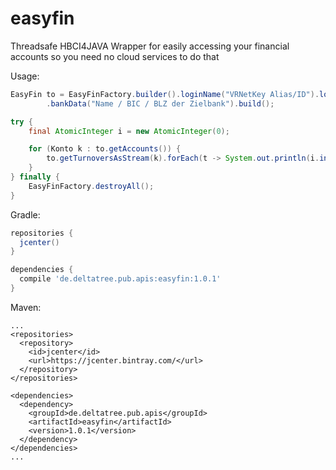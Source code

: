 # easyfin
Threadsafe HBCI4JAVA Wrapper for easily accessing your financial accounts so you need no cloud services to do that

Usage:
```java
EasyFin to = EasyFinFactory.builder().loginName("VRNetKey Alias/ID").loginPassword("VRNetKey Password")
		.bankData("Name / BIC / BLZ der Zielbank").build();

try {
	final AtomicInteger i = new AtomicInteger(0);

	for (Konto k : to.getAccounts()) {
		to.getTurnoversAsStream(k).forEach(t -> System.out.println(i.incrementAndGet() + " " + t.bdate));
	}
} finally {
	EasyFinFactory.destroyAll();
}
```

Gradle:
```gradle
repositories {
  jcenter()
}

dependencies {
  compile 'de.deltatree.pub.apis:easyfin:1.0.1'
}
```

Maven:
```maven
...
<repositories>
  <repository>
    <id>jcenter</id>
    <url>https://jcenter.bintray.com/</url>
  </repository>
</repositories>

<dependencies>
  <dependency>
    <groupId>de.deltatree.pub.apis</groupId>
    <artifactId>easyfin</artifactId>
    <version>1.0.1</version>
  </dependency>
</dependencies>
...
```
